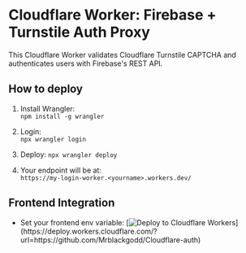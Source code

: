 # Cloudflare Worker: Firebase + Turnstile Auth Proxy

This Cloudflare Worker validates Cloudflare Turnstile CAPTCHA and authenticates users with Firebase's REST API.

## How to deploy

1. Install Wrangler:  
   `npm install -g wrangler`

2. Login:  
   `npx wrangler login`

3. Deploy:
   `npx wrangler deploy`

4. Your endpoint will be at:  
   `https://my-login-worker.<yourname>.workers.dev/`

## Frontend Integration

- Set your frontend env variable:
[![Deploy to Cloudflare Workers](https://deploy.workers.cloudflare.com/button?url=[https://github.com/Mrblackgodd/Cloudflare-auth](https://github.com/Mrblackgodd/Cloudflare-auth))](https://deploy.workers.cloudflare.com/?url=https://github.com/Mrblackgodd/Cloudflare-auth)
